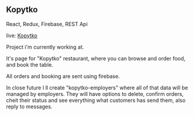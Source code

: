 ## Kopytko

React, Redux, Firebase, REST Api

live: [Kopytko](kopytko-priusgit.netlify.app)

Project i'm currently working at.

It's page for "Kopytko" restaurant, where you can browse and order food, and book the table.

All orders and booking are sent using firebase. 

In close future I ll create "kopytko-employers" where all of that data will be managed by employers.
They will have options to delete, confirm orders, cheit their status and see everything what customers has send them, also reply to messages.
